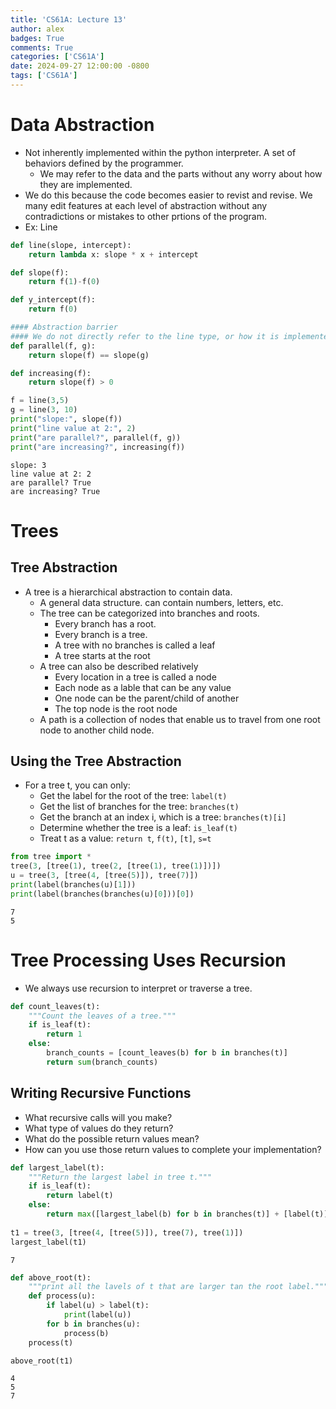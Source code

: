 ```yaml
---
title: 'CS61A: Lecture 13'
author: alex
badges: True
comments: True
categories: ['CS61A']
date: 2024-09-27 12:00:00 -0800
tags: ['CS61A']
---
```


# Data Abstraction
- Not inherently implemented within the python interpreter. A set of behaviors defined by the programmer.
    - We may refer to the data and the parts without any worry about how they are implemented.
- We do this because the code becomes easier to revist and revise. We many edit features at each level of abstraction without any contradictions or mistakes to other prtions of the program.
- Ex: Line




```python
def line(slope, intercept):
    return lambda x: slope * x + intercept

def slope(f):
    return f(1)-f(0)

def y_intercept(f):
    return f(0)

#### Abstraction barrier
#### We do not directly refer to the line type, or how it is implemented.
def parallel(f, g):
    return slope(f) == slope(g)

def increasing(f):
    return slope(f) > 0

f = line(3,5)
g = line(3, 10)
print("slope:", slope(f))
print("line value at 2:", 2)
print("are parallel?", parallel(f, g))
print("are increasing?", increasing(f))
```

    slope: 3
    line value at 2: 2
    are parallel? True
    are increasing? True


# Trees
## Tree Abstraction
- A tree is a hierarchical abstraction to contain data.
    - A general data structure. can contain numbers, letters, etc.
    - The tree can be categorized into branches and roots. 
        - Every branch has a root.
        - Every branch is a tree.
        - A tree with no branches is called a leaf
        - A tree starts at the root
    - A tree can also be described relatively
        - Every location in a tree is called a node
        - Each node as a lable that can be any value
        - One node can be the parent/child of another
        - The top node is the root node
    - A path is a collection of nodes that enable us to travel from one root node to another child node.

## Using the Tree Abstraction
- For a tree t, you can only:
    - Get the label for the root of the tree: `label(t)`
    - Get the list of branches for the tree: `branches(t)`
    - Get the branch at an index i, which is a tree: `branches(t)[i]`
    - Determine whether the tree is a leaf: `is_leaf(t)`
    - Treat t as a value: `return t`, `f(t)`, `[t]`, `s=t`


```python
from tree import *
tree(3, [tree(1), tree(2, [tree(1), tree(1)])])
u = tree(3, [tree(4, [tree(5)]), tree(7)])
print(label(branches(u)[1]))
print(label(branches(branches(u)[0]))[0])
```

    7
    5


# Tree Processing Uses Recursion
- We always use recursion to interpret or traverse a tree.


```python
def count_leaves(t):
    """Count the leaves of a tree."""
    if is_leaf(t):
        return 1
    else:
        branch_counts = [count_leaves(b) for b in branches(t)]
        return sum(branch_counts)
```

## Writing Recursive Functions
- What recursive calls will you make?
- What type of values do they return?
- What do the possible return values mean?
- How can you use those return values to complete your implementation?


```python
def largest_label(t):
    """Return the largest label in tree t."""
    if is_leaf(t):
        return label(t)
    else:
        return max([largest_label(b) for b in branches(t)] + [label(t)])
    
t1 = tree(3, [tree(4, [tree(5)]), tree(7), tree(1)])
largest_label(t1)
```




    7




```python
def above_root(t):
    """print all the lavels of t that are larger tan the root label."""
    def process(u):
        if label(u) > label(t):
            print(label(u))
        for b in branches(u):
            process(b)
    process(t)

above_root(t1)
```

    4
    5
    7

